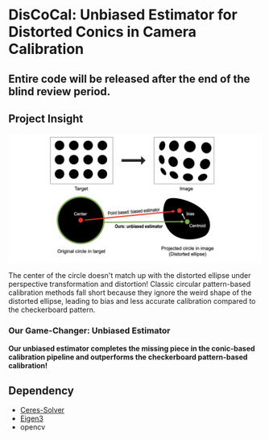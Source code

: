 # DisCoCal: Unbiased Estimator for Distorted Conics in Camera Calibration
## Entire code will be released after the end of the blind review period.
## Project Insight

![overview](./Figs/overview3.png)

The center of the circle doesn't match up with the distorted ellipse under perspective transformation and distortion! Classic circular pattern-based calibration methods fall short because they ignore the weird shape of the distorted ellipse, leading to bias and less accurate calibration compared to the checkerboard pattern.

### Our Game-Changer: Unbiased Estimator
**Our unbiased estimator completes the missing piece in the conic-based calibration pipeline and outperforms the checkerboard pattern-based calibration!**


## Dependency

- [Ceres-Solver](http://ceres-solver.org/index.html)
- [Eigen3](https://eigen.tuxfamily.org/dox/index.html)
- opencv

<!-- 
## Experiments

### Comparision between existing methods
![results](./Figs/Calresults.png)
Each calibration is conducted with randomly generated 30 images, and the entire process is repeated 30 times to obtain mean and standard deviation values.
Our method shows the best performance and significantly low standard deviation.

### Reprojection error comparison in synthetic images
<img src="./Figs/Rep.png" width="700" height="480"/>
With known intrinsic matrix, we evaluated the reprojection error to verify the projection model is well defined. Unlike other circular pattern methods, our method is unbiased, resulting in near-zero errors regardless of distortion and radius changes.


### Why Circular pattern?

The circular pattern has subpixel-level accuracy to detect the control points and is robust to boundary blur effects. These advantages are maximized in thermal-infrared cameras suffering from boundary blur effect due to thermal conduction.
![boundary_blur](./Figs/boundary_blur.png) -->

